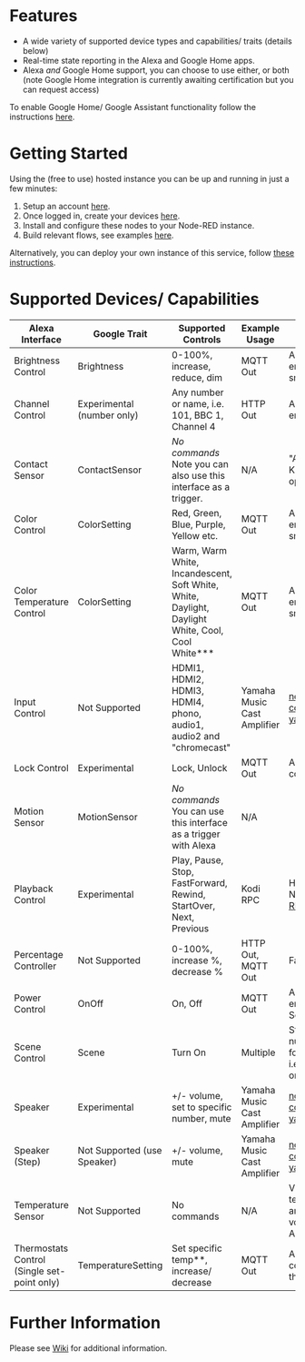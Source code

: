 # Features
* A wide variety of supported device types and capabilities/ traits (details below)
* Real-time state reporting in the Alexa and Google Home apps.
* Alexa *and* Google Home support, you can choose to use either, or both (note Google Home integration is currently awaiting certification but you can request access)

To enable Google Home/ Google Assistant functionality follow the instructions [here](https://github.com/coldfire84/node-red-alexa-home-skill-v3-web/wiki/Use-the-Hosted-Instance#google-assistant).

# Getting Started
Using the (free to use) hosted instance you can be up and running in just a few minutes:
1. Setup an account [here](https://red.cb-net.co.uk).
2. Once logged in, create your devices [here](https://red.cb-net.co.uk/devices).
3. Install and configure these nodes to your Node-RED instance.
4. Build relevant flows, see examples [here](https://red.cb-net.co.uk/docs).

Alternatively, you can deploy your own instance of this service, follow [these instructions](https://github.com/coldfire84/node-red-alexa-home-skill-v3-web/wiki/Deploy-Your-Own).

# Supported Devices/ Capabilities
|Alexa Interface|Google Trait|Supported Controls|Example Usage|Useful Links|
|--------|----------|----------|-------------|-------------|
|Brightness Control|Brightness|0-100%, increase, reduce, dim|MQTT Out|Any MQTT-enabled bulb/ smart light|
|Channel Control|Experimental (number only)| Any number or name, i.e. 101, BBC 1, Channel 4|HTTP Out|Any HTTP-enabled endpoint|
|Contact Sensor|ContactSensor|*No commands* Note you can also use this interface as a trigger.|N/A|"Alexa, is the Kitchen window open?"|
|Color Control|ColorSetting|Red, Green, Blue, Purple, Yellow etc.|MQTT Out|Any MQTT-enabled bulb/ smart light|
|Color Temperature Control|ColorSetting|Warm, Warm White, Incandescent, Soft White, White, Daylight, Daylight White, Cool, Cool White***|MQTT Out|Any MQTT-enabled bulb/ smart light|
|Input Control|Not Supported|HDMI1, HDMI2, HDMI3, HDMI4, phono, audio1, audio2 and "chromecast"|Yamaha Music Cast Amplifier|[node-red-contrib-avr-yamaha](https://flows.nodered.org/node/node-red-contrib-avr-yamaha)|
|Lock Control|Experimental|Lock, Unlock|MQTT Out|Any MQTT connected Lock|
|Motion Sensor|MotionSensor|*No commands* You can use this interface as a trigger with Alexa|N/A||
|Playback Control|Experimental|Play, Pause, Stop, FastForward, Rewind, StartOver, Next, Previous|Kodi RPC|Http Response Node with [Kodi RPC Commands](https://kodi.wiki/view/JSON-RPC_API/Examples)|
|Percentage Controller|Not Supported|0-100%, increase %, decrease %|HTTP Out, MQTT Out|Fans, AC Unit|
|Power Control|OnOff|On, Off|MQTT Out|Any MQTT-enabled switch, Socket etc|
|Scene Control|Scene|Turn On|Multiple|String together a number of nodes for your scene, i.e. lighting, TV on, ACR on|
|Speaker|Experimental|+/- volume, set to specific number, mute|Yamaha Music Cast Amplifier|[node-red-contrib-avr-yamaha](https://flows.nodered.org/node/node-red-contrib-avr-yamaha)|
|Speaker (Step)|Not Supported (use Speaker)|+/- volume, mute|Yamaha Music Cast Amplifier|[node-red-contrib-avr-yamaha](https://flows.nodered.org/node/node-red-contrib-avr-yamaha)|
|Temperature Sensor|Not Supported|No commands|N/A|View/ query temperature in any room by voice or Alexa App|
|Thermostats Control (Single set-point only)|TemperatureSetting|Set specific temp**, increase/ decrease|MQTT Out|Any MQTT connected thermostat/HVAC|

# Further Information
Please see [Wiki](https://github.com/coldfire84/node-red-alexa-home-skill-v3-web/wiki) for additional information.